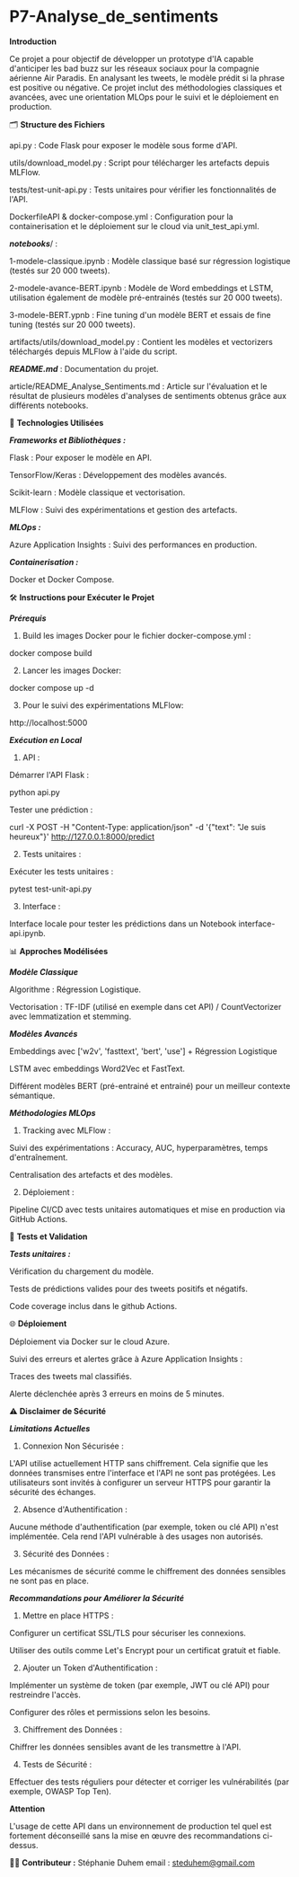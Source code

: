 # P7-Analyse_de_sentiments

**Introduction**

Ce projet a pour objectif de développer un prototype d'IA capable d'anticiper les bad buzz sur les réseaux sociaux pour la compagnie aérienne Air Paradis. En analysant les tweets, le modèle prédit si la phrase est positive ou négative. Ce projet inclut des méthodologies classiques et avancées, avec une orientation MLOps pour le suivi et le déploiement en production.


🗂 **Structure des Fichiers**

api.py : Code Flask pour exposer le modèle sous forme d'API.

utils/download_model.py : Script pour télécharger les artefacts depuis MLFlow.

tests/test-unit-api.py : Tests unitaires pour vérifier les fonctionnalités de l'API.

DockerfileAPI & docker-compose.yml : Configuration pour la containerisation et le déploiement sur le cloud via unit_test_api.yml.

***notebooks***/ :

1-modele-classique.ipynb : Modèle classique basé sur régression logistique (testés sur 20 000 tweets).

2-modele-avance-BERT.ipynb : Modèle de Word embeddings et LSTM, utilisation également de modèle pré-entrainés (testés sur 20 000 tweets).

3-modele-BERT.ypnb : Fine tuning d'un modèle BERT et essais de fine tuning (testés sur 20 000 tweets).

artifacts/utils/download_model.py : Contient les modèles et vectorizers téléchargés depuis MLFlow à l'aide du script.

***README.md*** : Documentation du projet.

article/README_Analyse_Sentiments.md : Article sur l'évaluation et le résultat de plusieurs modèles d'analyses de sentiments obtenus grâce aux différents notebooks.


🚀 **Technologies Utilisées**

***Frameworks et Bibliothèques :***

Flask : Pour exposer le modèle en API.

TensorFlow/Keras : Développement des modèles avancés.

Scikit-learn : Modèle classique et vectorisation.

MLFlow : Suivi des expérimentations et gestion des artefacts.

***MLOps :***

Azure Application Insights : Suivi des performances en production.

***Containerisation :***

Docker et Docker Compose.


🛠 **Instructions pour Exécuter le Projet**

***Prérequis***

1. Build les images Docker pour le fichier docker-compose.yml :

docker compose build

2. Lancer les images Docker:

docker compose up -d

3. Pour le suivi des expérimentations MLFlow:

http://localhost:5000

***Exécution en Local***

1. API :

Démarrer l'API Flask :

python api.py

Tester une prédiction :

curl -X POST -H "Content-Type: application/json" -d '{"text": "Je suis heureux"}' http://127.0.0.1:8000/predict

2. Tests unitaires :

Exécuter les tests unitaires :

pytest test-unit-api.py

3. Interface :

Interface locale pour tester les prédictions dans un Notebook interface-api.ipynb.


📊 **Approches Modélisées**

***Modèle Classique***

Algorithme : Régression Logistique.

Vectorisation : TF-IDF (utilisé en exemple dans cet API) / CountVectorizer avec lemmatization et stemming.

***Modèles Avancés***

Embeddings avec ['w2v', 'fasttext', 'bert', 'use'] + Régression Logistique

LSTM avec embeddings Word2Vec et FastText.

Différent modèles BERT (pré-entrainé et entrainé) pour un meilleur contexte sémantique.

***Méthodologies MLOps***

1. Tracking avec MLFlow :

Suivi des expérimentations : Accuracy, AUC, hyperparamètres, temps d'entraînement.

Centralisation des artefacts et des modèles.

2. Déploiement :

Pipeline CI/CD avec tests unitaires automatiques et mise en production via GitHub Actions.


🧪 **Tests et Validation**

***Tests unitaires :***

Vérification du chargement du modèle.

Tests de prédictions valides pour des tweets positifs et négatifs.

Code coverage inclus dans le github Actions.

🌐 **Déploiement**

Déploiement via Docker sur le cloud Azure.

Suivi des erreurs et alertes grâce à Azure Application Insights :

Traces des tweets mal classifiés.

Alerte déclenchée après 3 erreurs en moins de 5 minutes.


⚠️ **Disclaimer de Sécurité**

***Limitations Actuelles***

1. Connexion Non Sécurisée :

L'API utilise actuellement HTTP sans chiffrement. Cela signifie que les données transmises entre l'interface et l'API ne sont pas protégées.
Les utilisateurs sont invités à configurer un serveur HTTPS pour garantir la sécurité des échanges.

2. Absence d'Authentification :

Aucune méthode d'authentification (par exemple, token ou clé API) n'est implémentée. Cela rend l'API vulnérable à des usages non autorisés.

3. Sécurité des Données :

Les mécanismes de sécurité comme le chiffrement des données sensibles ne sont pas en place.

***Recommandations pour Améliorer la Sécurité***

1. Mettre en place HTTPS :

Configurer un certificat SSL/TLS pour sécuriser les connexions.

Utiliser des outils comme Let's Encrypt pour un certificat gratuit et fiable.

2. Ajouter un Token d'Authentification :

Implémenter un système de token (par exemple, JWT ou clé API) pour restreindre l'accès.

Configurer des rôles et permissions selon les besoins.

3. Chiffrement des Données :

Chiffrer les données sensibles avant de les transmettre à l'API.

4. Tests de Sécurité :

Effectuer des tests réguliers pour détecter et corriger les vulnérabilités (par exemple, OWASP Top Ten).

**Attention**

L'usage de cette API dans un environnement de production tel quel est fortement déconseillé sans la mise en œuvre des recommandations ci-dessus.


👨‍💻 **Contributeur :**
Stéphanie Duhem
email : steduhem@gmail.com